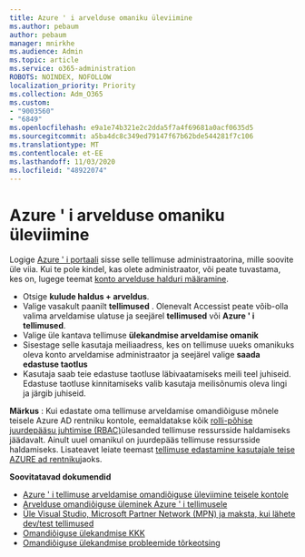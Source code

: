 ```yaml
---
title: Azure ' i arvelduse omaniku üleviimine
ms.author: pebaum
author: pebaum
manager: mnirkhe
ms.audience: Admin
ms.topic: article
ms.service: o365-administration
ROBOTS: NOINDEX, NOFOLLOW
localization_priority: Priority
ms.collection: Adm_O365
ms.custom:
- "9003560"
- "6849"
ms.openlocfilehash: e9a1e74b321e2c2dda5f7a4f69681a0acf0635d5
ms.sourcegitcommit: a5ba4dc8c349ed79147f67b62bde544281f7c106
ms.translationtype: MT
ms.contentlocale: et-EE
ms.lasthandoff: 11/03/2020
ms.locfileid: "48922074"
---
```

# <a name="transfer-azure-billing-ownership"></a>Azure ' i arvelduse omaniku üleviimine

Logige [Azure ' i portaali](https://portal.azure.com/) sisse selle tellimuse administraatorina, mille soovite üle viia. Kui te pole kindel, kas olete administraator, või peate tuvastama, kes on, lugege teemat [konto arvelduse halduri määramine](https://docs.microsoft.com/azure/cost-management-billing/understand/subscription-transfer#whoisaa).

- Otsige **kulude haldus + arveldus**.
- Valige vasakult paanilt **tellimused** . Olenevalt Accessist peate võib-olla valima arveldamise ulatuse ja seejärel **tellimused** või **Azure ' i tellimused**.
- Valige üle kantava tellimuse **ülekandmise arveldamise omanik**
- Sisestage selle kasutaja meiliaadress, kes on tellimuse uueks omanikuks oleva konto arveldamise administraator ja seejärel valige **saada edastuse taotlus**
- Kasutaja saab teie edastuse taotluse läbivaatamiseks meili teel juhiseid. Edastuse taotluse kinnitamiseks valib kasutaja meilisõnumis oleva lingi ja järgib juhiseid.

**Märkus** : Kui edastate oma tellimuse arveldamise omandiõiguse mõnele teisele Azure AD rentniku kontole, eemaldatakse kõik [rolli-põhise juurdepääsu juhtimise (RBAC)](https://docs.microsoft.com/azure/role-based-access-control/overview?WT.mc_id=Portal-Microsoft_Azure_Support)ülesanded tellimuse ressursside haldamiseks jäädavalt. Ainult uuel omanikul on juurdepääs tellimuse ressursside haldamiseks. Lisateavet leiate teemast [tellimuse edastamine kasutajale teise AZURE ad rentniku](https://docs.microsoft.com/azure/active-directory/managed-identities-azure-resources/known-issues?WT.mc_id=Portal-Microsoft_Azure_Support)jaoks.

**Soovitatavad dokumendid**

- [Azure ' i tellimuse arveldamise omandiõiguse üleviimine teisele kontole](https://docs.microsoft.com/azure/cost-management-billing/manage/billing-subscription-transfer)
- [Arvelduse omandiõiguse üleminek Azure ' i tellimusele](https://docs.microsoft.com//azure/cost-management-billing/understand/subscription-transfer)
- [Üle Visual Studio, Microsoft Partner Network (MPN) ja maksta, kui lähete dev/test tellimused](https://docs.microsoft.com/azure/billing/billing-subscription-transfer?WT.mc_id=Portal-Microsoft_Azure_Support#transferring-visual-studio-microsoft-partner-network-mpn-and-pay-as-you-go-devtest-subscriptions)
- [Omandiõiguse ülekandmise KKK](https://docs.microsoft.com/azure/billing/billing-subscription-transfer?WT.mc_id=Portal-Microsoft_Azure_Support#frequently-asked-questions-faq-for-senders)
- [Omandiõiguse ülekandmise probleemide tõrkeotsing](https://docs.microsoft.com/azure/billing/billing-subscription-transfer?WT.mc_id=Portal-Microsoft_Azure_Support#troubleshooting)
